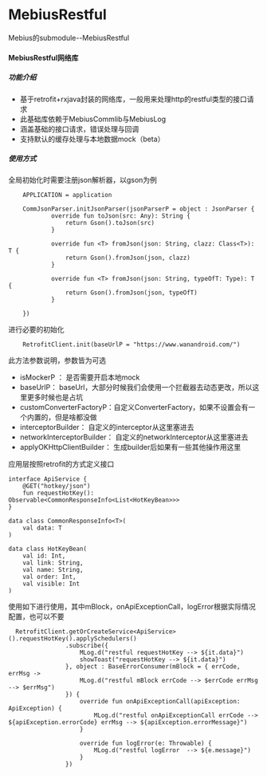 # MebiusRestful
Mebius的submodule--MebiusRestful

#### MebiusRestful网络库

##### 功能介绍
- 基于retrofit+rxjava封装的网络库，一般用来处理http的restful类型的接口请求
- 此基础库依赖于MebiusCommlib与MebiusLog
- 涵盖基础的接口请求，错误处理与回调
- 支持默认的缓存处理与本地数据mock（beta）

##### 使用方式
全局初始化时需要注册json解析器，以gson为例
```
    APPLICATION = application

    CommJsonParser.initJsonParser(jsonParserP = object : JsonParser {
            override fun toJson(src: Any): String {
                return Gson().toJson(src)
            }
        
            override fun <T> fromJson(json: String, clazz: Class<T>): T {
                return Gson().fromJson(json, clazz)
            }
        
            override fun <T> fromJson(json: String, typeOfT: Type): T {
                return Gson().fromJson(json, typeOfT)
            }
                
    })
```
进行必要的初始化
```
    RetrofitClient.init(baseUrlP = "https://www.wanandroid.com/")
```
此方法参数说明，参数皆为可选
- isMockerP ： 是否需要开启本地mock
- baseUrlP： baseUrl，大部分时候我们会使用一个拦截器去动态更改，所以这里更多时候也是占坑
- customConverterFactoryP：自定义ConverterFactory，如果不设置会有一个内置的，但是啥都没做
- interceptorBuilder： 自定义的interceptor从这里塞进去
- networkInterceptorBuilder： 自定义的networkInterceptor从这里塞进去
- applyOKHttpClientBuilder： 生成builder后如果有一些其他操作用这里

应用层按照retrofit的方式定义接口
```
interface ApiService {
    @GET("hotkey/json")
    fun requestHotKey(): Observable<CommonResponseInfo<List<HotKeyBean>>>
}

data class CommonResponseInfo<T>(
    val data: T
)

data class HotKeyBean(
    val id: Int,
    val link: String,
    val name: String,
    val order: Int,
    val visible: Int
)
```

使用如下进行使用，其中mBlock，onApiExceptionCall，logError根据实际情况配置，也可以不要

````
  RetrofitClient.getOrCreateService<ApiService>().requestHotKey().applySchedulers()
                .subscribe({
                    MLog.d("restful requestHotKey --> ${it.data}")
                    showToast("requestHotKey --> ${it.data}")
                }, object : BaseErrorConsumer(mBlock = { errCode, errMsg ->
                    MLog.d("restful mBlock errCode --> $errCode errMsg --> $errMsg")
                }) {
                    override fun onApiExceptionCall(apiException: ApiException) {
                        MLog.d("restful onApiExceptionCall errCode --> ${apiException.errorCode} errMsg --> ${apiException.errorMessage}")
                    }

                    override fun logError(e: Throwable) {
                        MLog.d("restful logError  --> ${e.message}")
                    }
                })
````